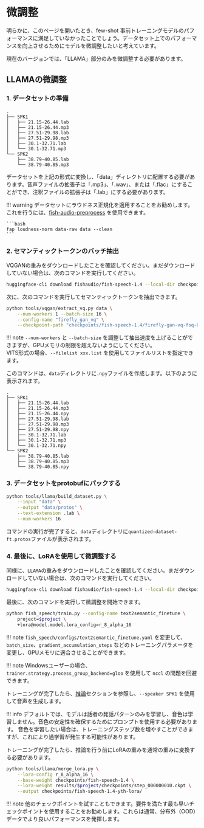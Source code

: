 # 微調整

明らかに、このページを開いたとき、few-shot 事前トレーニングモデルのパフォーマンスに満足していなかったことでしょう。データセット上でのパフォーマンスを向上させるためにモデルを微調整したいと考えています。

現在のバージョンでは、「LLAMA」部分のみを微調整する必要があります。

## LLAMAの微調整
### 1. データセットの準備

```
.
├── SPK1
│   ├── 21.15-26.44.lab
│   ├── 21.15-26.44.mp3
│   ├── 27.51-29.98.lab
│   ├── 27.51-29.98.mp3
│   ├── 30.1-32.71.lab
│   └── 30.1-32.71.mp3
└── SPK2
    ├── 38.79-40.85.lab
    └── 38.79-40.85.mp3
```

データセットを上記の形式に変換し、「data」ディレクトリに配置する必要があります。音声ファイルの拡張子は「.mp3」、「.wav」、または「.flac」にすることができ、注釈ファイルの拡張子は「.lab」にする必要があります。

!!! warning
    データセットにラウドネス正規化を適用することをお勧めします。これを行うには、[fish-audio-preprocess](https://github.com/fishaudio/audio-preprocess) を使用できます。

    ```bash
    fap loudness-norm data-raw data --clean
    ```


### 2. セマンティックトークンのバッチ抽出

VQGANの重みをダウンロードしたことを確認してください。まだダウンロードしていない場合は、次のコマンドを実行してください。

```bash
huggingface-cli download fishaudio/fish-speech-1.4 --local-dir checkpoints/fish-speech-1.4
```

次に、次のコマンドを実行してセマンティックトークンを抽出できます。

```bash
python tools/vqgan/extract_vq.py data \
    --num-workers 1 --batch-size 16 \
    --config-name "firefly_gan_vq" \
    --checkpoint-path "checkpoints/fish-speech-1.4/firefly-gan-vq-fsq-8x1024-21hz-generator.pth"
```

!!! note
    `--num-workers` と `--batch-size` を調整して抽出速度を上げることができますが、GPUメモリの制限を超えないようにしてください。  
    VITS形式の場合、`--filelist xxx.list` を使用してファイルリストを指定できます。

このコマンドは、`data`ディレクトリに`.npy`ファイルを作成します。以下のように表示されます。

```
.
├── SPK1
│   ├── 21.15-26.44.lab
│   ├── 21.15-26.44.mp3
│   ├── 21.15-26.44.npy
│   ├── 27.51-29.98.lab
│   ├── 27.51-29.98.mp3
│   ├── 27.51-29.98.npy
│   ├── 30.1-32.71.lab
│   ├── 30.1-32.71.mp3
│   └── 30.1-32.71.npy
└── SPK2
    ├── 38.79-40.85.lab
    ├── 38.79-40.85.mp3
    └── 38.79-40.85.npy
```

### 3. データセットをprotobufにパックする

```bash
python tools/llama/build_dataset.py \
    --input "data" \
    --output "data/protos" \
    --text-extension .lab \
    --num-workers 16
```

コマンドの実行が完了すると、`data`ディレクトリに`quantized-dataset-ft.protos`ファイルが表示されます。

### 4. 最後に、LoRAを使用して微調整する

同様に、`LLAMA`の重みをダウンロードしたことを確認してください。まだダウンロードしていない場合は、次のコマンドを実行してください。

```bash
huggingface-cli download fishaudio/fish-speech-1.4 --local-dir checkpoints/fish-speech-1.4
```

最後に、次のコマンドを実行して微調整を開始できます。

```bash
python fish_speech/train.py --config-name text2semantic_finetune \
    project=$project \
    +lora@model.model.lora_config=r_8_alpha_16
```

!!! note
    `fish_speech/configs/text2semantic_finetune.yaml` を変更して、`batch_size`、`gradient_accumulation_steps` などのトレーニングパラメータを変更し、GPUメモリに適合させることができます。

!!! note
    Windowsユーザーの場合、`trainer.strategy.process_group_backend=gloo` を使用して `nccl` の問題を回避できます。

トレーニングが完了したら、[推論](inference.md)セクションを参照し、`--speaker SPK1` を使用して音声を生成します。

!!! info
    デフォルトでは、モデルは話者の発話パターンのみを学習し、音色は学習しません。音色の安定性を確保するためにプロンプトを使用する必要があります。
    音色を学習したい場合は、トレーニングステップ数を増やすことができますが、これにより過学習が発生する可能性があります。

トレーニングが完了したら、推論を行う前にLoRAの重みを通常の重みに変換する必要があります。

```bash
python tools/llama/merge_lora.py \
	--lora-config r_8_alpha_16 \
	--base-weight checkpoints/fish-speech-1.4 \
	--lora-weight results/$project/checkpoints/step_000000010.ckpt \
	--output checkpoints/fish-speech-1.4-yth-lora/
```
!!! note
    他のチェックポイントを試すこともできます。要件を満たす最も早いチェックポイントを使用することをお勧めします。これらは通常、分布外（OOD）データでより良いパフォーマンスを発揮します。

